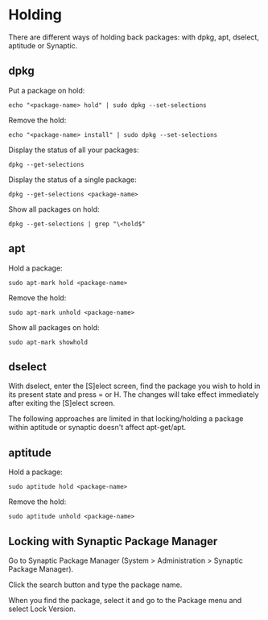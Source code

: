 # Holding

There are different ways of holding back packages: with dpkg, apt, 
dselect, aptitude or Synaptic.

## dpkg

Put a package on hold:
```
echo "<package-name> hold" | sudo dpkg --set-selections
```

Remove the hold:
```
echo "<package-name> install" | sudo dpkg --set-selections
```

Display the status of all your packages:
```
dpkg --get-selections
```

Display the status of a single package:
```
dpkg --get-selections <package-name>
```

Show all packages on hold:
```
dpkg --get-selections | grep "\<hold$"
```

## apt

Hold a package:
```
sudo apt-mark hold <package-name>
```

Remove the hold:
```
sudo apt-mark unhold <package-name>
```

Show all packages on hold:
```
sudo apt-mark showhold
```

## dselect

With dselect, enter the [S]elect screen, find the package you wish to 
hold in its present state and press = or H. The changes will take effect 
immediately after exiting the [S]elect screen.

The following approaches are limited in that locking/holding a package 
within aptitude or synaptic doesn't affect apt-get/apt.

## aptitude

Hold a package:
```
sudo aptitude hold <package-name>
```

Remove the hold:
```
sudo aptitude unhold <package-name>
```

## Locking with Synaptic Package Manager

Go to Synaptic Package Manager (System > Administration > Synaptic 
Package Manager).

Click the search button and type the package name.

When you find the package, select it and go to the Package menu and 
select Lock Version.
